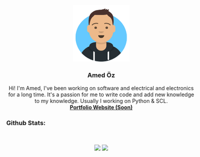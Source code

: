<br />
<p align="center">
    <img src="img/avatar-logo.png" alt="Logo" width="150" height="150">


  <h3 align="center">Amed Öz</h3>

  <p align="center">
    Hi! I'm Amed, I've been working on software and electrical and electronics for a long time. It's a passion for me to write code and add new knowledge to my knowledge. Usually I working on Python & SCL.
    <br />
    <a href="#"><strong>Portfolio Website (Soon)</strong></a>
    <br />
  </p>
</p>

### Github Stats: 

<br>
<p align = "center">
  <img src = "https://github-readme-stats.vercel.app/api?username=ozamed&show_icons=true&theme=radical&line_height=27">
  <img src = "https://github-readme-stats.vercel.app/api/top-langs/?username=ozamed&hide=css,html&theme=tokyonight">
</p>


